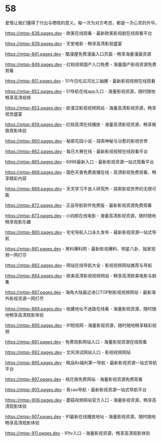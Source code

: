 # 58
爱情让我们懂得了付出与牺牲的意义。每一次为对方考虑，都是一次心灵的升华。

https://mtsp-838.pages.dev - 欧美在线观看 - 最新欧美影视剧在线观看平台

https://mtsp-839.pages.dev - 天堂电影 - 畅享高清影视盛宴

https://mtsp-841.pages.dev - 酷漫屋免费漫画入口页面 - 畅享海量漫画资源

https://mtsp-849.pages.dev - 红桃视频国产入口免费 - 海量国产影视资源免费观看

https://mtsp-851.pages.dev - 51今日吃瓜河北三妯娌 - 最新影视视频在线观看

https://mtsp-852.pages.dev - 51导航在线app入口 - 海量影视资源，随时随地畅享高清视频

https://mtsp-853.pages.dev - 欲漫涩影视视频网站 - 海量高清影视资源，畅享视觉盛宴

https://mtsp-859.pages.dev - 红桃高清在线播放 - 海量高清影视资源，畅享极致观影体验

https://mtsp-860.pages.dev - 秘密花园小说 - 探索神秘与治愈的影视世界

https://mtsp-862.pages.dev - 每日大赛在线 - 最新影视视频在线观看平台

https://mtsp-865.pages.dev - 6996最新入口 - 最新影视资源一站式观看平台

https://mtsp-868.pages.dev - 国色天香免费直播在线 - 高清影视免费观看，畅享精彩内容

https://mtsp-869.pages.dev - 天天学习不良人研究所 - 探索影视世界的无限可能

https://mtsp-872.pages.dev - 正品导航软件免费版 - 最新影视资源免费观看

https://mtsp-873.pages.dev - 小四郎在线电影 - 海量高清影视资源，随时随地畅享观影乐趣

https://mtsp-880.pages.dev - 宅宅导航入口永久发布 - 最新影视资源一站式导航

https://mtsp-881.pages.dev - 黑料爆料网 - 最新影视爆料、明星八卦、独家视频一网打尽

https://mtsp-882.pages.dev - 网站在线导航大全 - 影视视频网站推荐与导航

https://mtsp-884.pages.dev - 欧美高清影视视频网站 - 畅享高清欧美电影与剧集

https://mtsp-887.pages.dev - 海角大陆最近进口TOP制影视视频网站 - 最新海外影视资源一网打尽

https://mtsp-889.pages.dev - 收藏地址不迷路在线看 - 海量影视资源，随时随地畅享高清观影体验

https://mtsp-890.pages.dev - 91短视网 - 海量影视资源，随时随地畅享精彩视频

https://mtsp-891.pages.dev - 免费观影网站入口 - 海量影视资源在线观看

https://mtsp-892.pages.dev - 文风测试网站入口 - 影视视频网站

https://mtsp-895.pages.dev - 精品8x福利第一导航 - 最新影视资源一站式导航平台

https://mtsp-897.pages.dev - 桃花族免费网站 - 海量影视资源免费观看

https://mtsp-905.pages.dev - 青cao导航 - 最新影视资源一站式导航平台

https://mtsp-906.pages.dev - 蘑菇视频网站官方入口 - 海量影视资源，畅享高清观影体验

https://mtsp-907.pages.dev - 91最新在线播放地址 - 海量影视资源，随时随地畅享高清观影体验

https://mtsp-911.pages.dev - 91tv入口 - 海量影视资源，畅享高清观影体验
